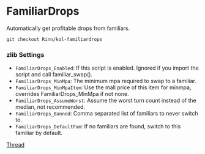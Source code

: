 # FamiliarDrops
Automatically get profitable drops from familiars.

`git checkout Rinn/kol-familiardrops`

### zlib Settings
* `FamiliarDrops_Enabled`: If this script is enabled. Ignored if you import the script and call familiar_swap().
* `FamiliarDrops_MinMpa`: The minimum mpa required to swap to a familiar.
* `FamiliarDrops_MinMpaItem`: Use the mall price of this item for minmpa, overrides FamiliarDrops_MinMpa if not none.
* `FamiliarDrops_AssumeWorst`: Assume the worst turn count instead of the median, not recommended.
* `FamiliarDrops_Banned`: Comma separated list of familiars to never switch to.
* `FamiliarDrops_DefaultFam`: If no familiars are found, switch to this familiar by default.

[Thread](https://kolmafia.us/showthread.php?18051-FamiliarDrops-Get-profitable-drops-from-familiars])
